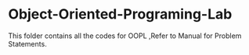# Object-Oriented-Programing-Lab
This folder contains all the codes for OOPL ,Refer to Manual for Problem Statements.
